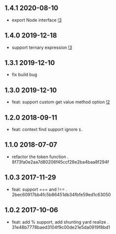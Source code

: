 ## 1.4.1 2020-08-10

- export Node interface [!3](https://github.com/shepherdwind/simple-evaluate/pull/4)

## 1.4.0 2019-12-18

- support ternary expression [!3](https://github.com/shepherdwind/simple-evaluate/pull/3)

## 1.3.1 2019-12-10

- fix build bug

## 1.3.0 2019-12-10

- feat: support custom get value method option [!2](https://github.com/shepherdwind/simple-evaluate/pull/2)

## 1.2.0 2018-09-11

- feat: context find support ignore `$.`

## 1.1.0 2018-07-07

- refactor the token function . 8f73fa0e2aa7d80206f45ccf28e2ba4baa8f294f

## 1.0.3 2017-11-29

- feat: support === and !== . 2bec60917bb4fc5b86451db34fbfe59ed1c63050

## 1.0.2 2017-10-06

- feat: add % support, add shunting yard realize . 31e48b7778baed3104f9c00de21e5da0919f8bd1
